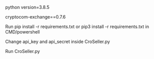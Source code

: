 python version=3.8.5

cryptocom-exchange==0.7.6

Run 
pip install -r requirements.txt
or
pip3 install -r requirements.txt 
in CMD/powershell

Change api_key and api_secret inside CroSeller.py

Run CroSeller.py
